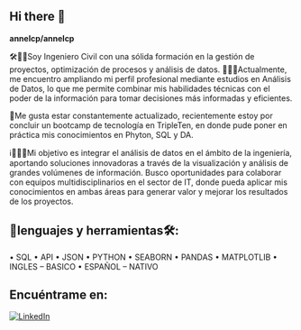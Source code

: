 ## Hi there 👋


**annelcp/annelcp** 

🛠️👷🏻Soy Ingeniero Civil con una sólida formación en la gestión de proyectos, optimización de procesos y análisis de datos.
👨🏻‍🎓Actualmente, me encuentro ampliando mi perfil profesional mediante estudios en Análisis de Datos, lo que me permite combinar mis habilidades técnicas con el poder de la información para tomar decisiones más informadas y eficientes.

🌌Me gusta estar constantemente actualizado, recientemente estoy por concluir un bootcamp de tecnología en TripleTen, en donde pude poner en práctica mis conocimientos en Phyton, SQL y DA. 

ℹ️🧑🏻‍💻Mi objetivo es integrar el análisis de datos en el ámbito de la ingeniería, aportando soluciones innovadoras a través de la visualización y análisis de grandes volúmenes de información. Busco oportunidades para colaborar con equipos multidisciplinarios en el sector de IT, donde pueda aplicar mis conocimientos en ambas áreas para generar valor y mejorar los resultados de los proyectos.


## 🌌lenguajes y herramientas🛠️:
• SQL
• API
• JSON
• PYTHON
• SEABORN
• PANDAS
• MATPLOTLIB
• INGLES – BASICO
• ESPAÑOL – NATIVO

## Encuéntrame en:
[![LinkedIn](https://img.shields.io/badge/LinkedIn-JORGE_ANNEL_CORCHADO_PARTIDA-0077B5?style=for-the-badge&logo=linkedin&logoColor=white&labelColor=101010)](www.linkedin.com/in/jorge-annel-corchado)

